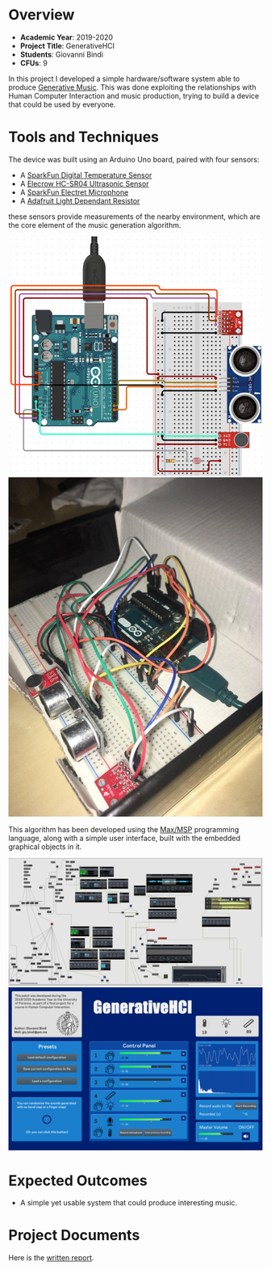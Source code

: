 
# Overview

- **Academic Year**: 2019-2020
- **Project Title**: GenerativeHCI
- **Students**: Giovanni Bindi 
- **CFUs**: 9

In this project I developed a simple hardware/software system able to produce [Generative Music](https://en.wikipedia.org/wiki/Generative_music). This was done exploiting the relationships with Human Computer Interaction and music production, trying to build a device that could be used by everyone. 

# Tools and Techniques

The device was built using an Arduino Uno board, paired with four sensors:

* A [SparkFun Digital Temperature Sensor](https://www.sparkfun.com/products/13314)
* A [Elecrow HC-SR04 Ultrasonic Sensor](https://www.elecrow.com/hcsr04-ultrasonic-ranging-sensor-p-316.html)
* A [SparkFun Electret Microphone](https://www.sparkfun.com/products/12758)
* A [Adafruit Light Dependant Resistor](https://www.adafruit.com/product/161)

these sensors provide measurements of the nearby environment, which are the core element of the music generation algorithm. 

![](img/circuit.png)
![](img/device.jpg)

This algorithm has been developed using the [Max/MSP](https://cycling74.com/products/max) programming language, along with a simple user interface, built with the embedded graphical objects in it.

![](img/patch.png)
![](img/ui.png)

# Expected Outcomes

- A simple yet usable system that could produce interesting music.
  
# Project Documents

Here is the [written report](HCI_report.pdf).

